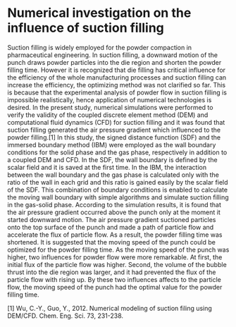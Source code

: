 # Numerical investigation on the influence of suction filling



  Suction filling is widely employed for the powder compaction in pharmaceutical engineering. In suction filling, a downward motion of the punch draws powder particles into the die region and shorten the powder filling time. However it is recognized that die filling has critical influence for the efficiency of the whole manufacturing processes and suction filling can increase the efficiency, the optimizing method was not clarified so far. This is because that the experimental analysis of powder flow in suction filling is impossible realistically, hence application of numerical technologies is desired. In the present study, numerical simulations were performed to verify the validity of the coupled discrete element method (DEM) and computational fluid dynamics (CFD) for suction filling and it was found that suction filling generated the air pressure gradient which influenced to the powder filling.[1] In this study, the signed distance function (SDF) and the immersed boundary method (IBM) were employed as the wall boundary conditions for the solid phase and the gas phase, respectively in addition to a coupled DEM and CFD. In the SDF, the wall boundary is defined by the scalar field and it is saved at the first time. In the IBM, the interaction between the wall boundary and the gas phase is calculated only with the ratio of the wall in each grid and this ratio is gained easily by the scalar field of the SDF. This combination of boundary conditions is enabled to calculate the moving wall boundary with simple algorithms and simulate suction filling in the gas-solid phase. According to the simulation results, it is found that the air pressure gradient occurred above the punch only at the moment it started downward motion. The air pressure gradient suctioned particles onto the top surface of the punch and made a path of particle flow and accelerate the flux of particle flow. As a result, the powder filling time was shortened. It is suggested that the moving speed of the punch could be optimized for the powder filling time. As the moving speed of the punch was higher, two influences for powder flow were more remarkable. At first, the initial flux of the particle flow was higher. Second, the volume of the bubble thrust into the die region was larger, and it had prevented the flux of the particle flow with rising up. By these two influences affects to the particle flow, the moving speed of the punch had the optimal value for the powder filling time.



[1] Wu, C.-Y., Guo, Y., 2012. Numerical modeling of suction filing using DEM/CFD. Chem. Eng. Sci. 73, 231-238.